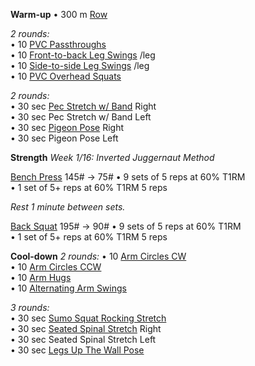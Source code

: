 **Warm-up**
• 300 m [Row](https://www.youtube.com/watch?v=1ZgTTDL1gNk)

_2 rounds:_  
• 10 [PVC Passthroughs](https://www.youtube.com/watch?v=MrKIfj397Gw)  
• 10 [Front-to-back Leg Swings](https://www.youtube.com/watch?v=E68-pMl1Im8) /leg  
• 10 [Side-to-side Leg Swings](https://www.youtube.com/watch?v=gCtjnl5W1Po) /leg  
• 10 [PVC Overhead Squats](https://www.youtube.com/watch?v=mrLUG_UyvV0)

_2 rounds:_  
• 30 sec [Pec Stretch w/ Band](https://www.youtube.com/watch?v=DhjH7brjzwY) Right  
• 30 sec Pec Stretch w/ Band Left  
• 30 sec [Pigeon Pose](https://www.youtube.com/watch?v=jQMsyrLowFw) Right  
• 30 sec Pigeon Pose Left

**Strength**
_Week 1/16: Inverted Juggernaut Method_

[Bench Press](https://www.youtube.com/watch?v=SCVCLChPQFY) 145# -> 75#
• 9 sets of 5 reps at 60% T1RM  
• 1 set of 5+ reps at 60% T1RM 5 reps

_Rest 1 minute between sets._

[Back Squat](https://www.youtube.com/watch?v=QmZAiBqPvZw) 195# -> 90#
• 9 sets of 5 reps at 60% T1RM  
• 1 set of 5+ reps at 60% T1RM 5 reps

**Cool-down**
_2 rounds:_
• 10 [Arm Circles CW](https://www.youtube.com/watch?v=rZENbpK2_M8)  
• 10 [Arm Circles CCW](https://www.youtube.com/watch?v=Tvty6Fk3gdg)  
• 10 [Arm Hugs](https://www.youtube.com/watch?v=I5NF1EciXhs)  
• 10 [Alternating Arm Swings](https://www.youtube.com/watch?v=obIH0ICJwj0)

_3 rounds:_  
• 30 sec [Sumo Squat Rocking Stretch](https://www.youtube.com/watch?v=UcTjOmy71s4)  
• 30 sec [Seated Spinal Stretch](https://www.youtube.com/watch?v=ciGK6HyYqV4) Right  
• 30 sec Seated Spinal Stretch Left  
• 30 sec [Legs Up The Wall Pose](https://youtu.be/MUstbNHB5-o?t=20)